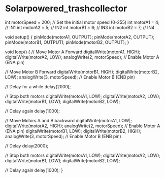 # Solarpowered_trashcollector
int motorSpeed = 200;  // Set the initial motor speed (0-255)
int motorA1 = 4;       // IN1
int motorA2 = 5;       // IN2
int motorB1 = 6;       // IN3
int motorB2 = 7;       // IN4

void setup() {
  pinMode(motorA1, OUTPUT);
  pinMode(motorA2, OUTPUT);
  pinMode(motorB1, OUTPUT);
  pinMode(motorB2, OUTPUT);
}

void loop() {
  // Move Motor A Forward
  digitalWrite(motorA1, HIGH);
  digitalWrite(motorA2, LOW);
  analogWrite(2, motorSpeed);  // Enable Motor A (ENA pin)

  // Move Motor B Forward
  digitalWrite(motorB1, HIGH);
  digitalWrite(motorB2, LOW);
  analogWrite(3, motorSpeed);  // Enable Motor B (ENB pin)

  // Delay for a while
  delay(2000);

  // Stop both motors
  digitalWrite(motorA1, LOW);
  digitalWrite(motorA2, LOW);
  digitalWrite(motorB1, LOW);
  digitalWrite(motorB2, LOW);

  // Delay again
  delay(1000);

  // Move Motors A and B backward
  digitalWrite(motorA1, LOW);
  digitalWrite(motorA2, HIGH);
  analogWrite(2, motorSpeed);  // Enable Motor A (ENA pin)
  digitalWrite(motorB1, LOW);
  digitalWrite(motorB2, HIGH);
  analogWrite(3, motorSpeed);  // Enable Motor B (ENB pin)

  // Delay
  delay(2000);

  // Stop both motors
  digitalWrite(motorA1, LOW);
  digitalWrite(motorA2, LOW);
  digitalWrite(motorB1, LOW);
  digitalWrite(motorB2, LOW);

  // Delay again
  delay(1000);
}
